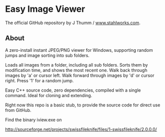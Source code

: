 # Easy Image Viewer

The official GitHub repository by J Thumm / www.stahlworks.com.

## About

A zero-install instant JPEG/PNG viewer for Windows,
supporting random jumps and image sorting into sub folders.

Loads all images from a folder, including all sub folders.
Sorts them by modification time, and shows the most recent one.
Walk back through images by 'a' or cursor left.
Walk forward through images by 'd' or cursor right.
Press '1' for a random jump.

Easy C++ source code, zero dependencies, compiled with a single command.
Ideal for cloning and extending.

Right now this repo is a basic stub, 
to provide the source code for direct use from GitHub.

Find the binary iview.exe on

http://sourceforge.net/projects/swissfileknife/files/1-swissfileknife/2.0.0.0/

